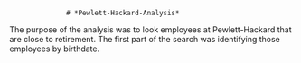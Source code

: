                   # *Pewlett-Hackard-Analysis*
                  
  The purpose of the analysis was to look employees at Pewlett-Hackard that are close to retirement.  The first part of the search was identifying those employees by birthdate.
